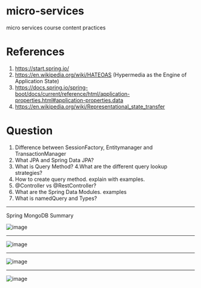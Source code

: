 # micro-services
micro services course content practices

# References
1. https://start.spring.io/
2. https://en.wikipedia.org/wiki/HATEOAS (Hypermedia as the Engine of Application State)
3. https://docs.spring.io/spring-boot/docs/current/reference/html/application-properties.html#application-properties.data
4. https://en.wikipedia.org/wiki/Representational_state_transfer

# Question
1. Difference between SessionFactory, Entitymanager and TransactionManager
2. What JPA and Spring Data JPA?
3. What is Query Method?
4.What are the different query lookup strategies?
5. How to create query method. explain with examples.
6. @Controller vs @RestController?
7. What are the Spring Data Modules. examples
8. What is namedQuery and Types?

---
Spring MongoDB Summary

![image](https://user-images.githubusercontent.com/9821180/133039113-7c9009e3-16cf-4560-8e05-5203c49c8e2b.png)

---
![image](https://user-images.githubusercontent.com/9821180/133055640-c7586a1e-b28f-441d-84ec-5c7cf9f5647d.png)

---
![image](https://user-images.githubusercontent.com/9821180/133056119-d4fa2b3a-89c3-4ba7-aecc-51f6b15b08fd.png)

---
![image](https://user-images.githubusercontent.com/9821180/133056602-1a9f0d0f-6524-4030-98ca-62ebffcdffb0.png)



